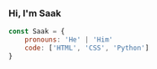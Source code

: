 ### Hi, I'm Saak
```js
const Saak = {
    pronouns: 'He' | 'Him'
    code: ['HTML', 'CSS', 'Python']
}
```
<!--
